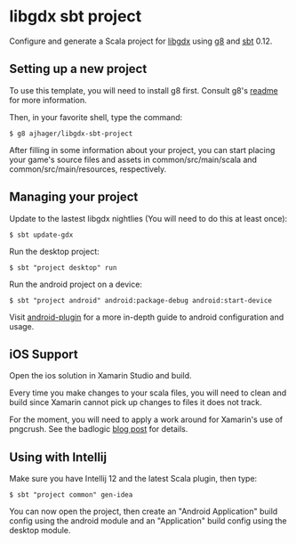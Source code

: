 # libgdx sbt project

Configure and generate a Scala project for [libgdx](http://libgdx.badlogicgames.com/) using [g8](http://github.com/n8han/giter8) and [sbt](https://github.com/sbt/sbt) 0.12.

## Setting up a new project

To use this template, you will need to install g8 first.
Consult g8's [readme](http://github.com/n8han/giter8#readme) for more information.

Then, in your favorite shell, type the command:

    $ g8 ajhager/libgdx-sbt-project

After filling in some information about your project, you can start placing your game's source files and assets in common/src/main/scala and common/src/main/resources, respectively.

## Managing your project

Update to the lastest libgdx nightlies (You will need to do this at least once):

    $ sbt update-gdx 

Run the desktop project:

    $ sbt "project desktop" run

Run the android project on a device:
  
    $ sbt "project android" android:package-debug android:start-device

Visit [android-plugin](https://github.com/jberkel/android-plugin) for a more in-depth guide to android configuration and usage.

## iOS Support

Open the ios solution in Xamarin Studio and build.

Every time you make changes to your scala files, you will need to clean and build since Xamarin cannot pick up changes to files it does not track.

For the moment, you will need to apply a work around for Xamarin's use of pngcrush. See the badlogic [blog post](http://www.badlogicgames.com/wordpress/?p=2859) for details.

## Using with Intellij

Make sure you have Intellij 12 and the latest Scala plugin, then type:

    $ sbt "project common" gen-idea

You can now open the project, then create an "Android Application" build config using the android module and an "Application" build config using the desktop module.
